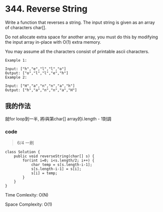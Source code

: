 # 344. Reverse String

Write a function that reverses a string. The input string is given as an array of characters char[].

Do not allocate extra space for another array, you must do this by modifying the input array in-place with O(1) extra memory.

You may assume all the characters consist of printable ascii characters.

 
```
Example 1:

Input: ["h","e","l","l","o"]
Output: ["o","l","l","e","h"]
Example 2:

Input: ["H","a","n","n","a","h"]
Output: ["h","a","n","n","a","H"]
```

## 我的作法

就for loop到一半, 將i與第char[] array的i.length - 1對調

### code

> 6/4 一刷

```java=
class Solution {
    public void reverseString(char[] s) {
        for(int i=0; i<s.length/2; i++) {
            char temp = s[s.length-i-1];
            s[s.length-i-1] = s[i];
            s[i] = temp;
        }
    }
}
```

Time Comlexity: O(N)

Space Complexity: O(1)


